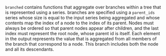 `branched` contains functions that aggregate over branches within a tree that is represented using a series.
branches are specified using a `parent_ids` series whose size is equal to the input series being aggregated and whose contents map the index of a node to the index of its parent. Nodes must always be ordered so that parent nodes appear after children, and the last index must represent the root node, whose parent id is itself. Each element in the output represents the value that is aggregated from all members of the branch that correspond to a node. This branch includes both the node and all its descendants.